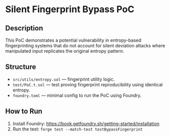 
# Silent Fingerprint Bypass PoC

## Description
This PoC demonstrates a potential vulnerability in entropy-based fingerprinting systems that do not account for silent deviation attacks where manipulated input replicates the original entropy pattern.

## Structure
- `src/utils/entropy.sol` — fingerprint utility logic.
- `test/PoC.t.sol` — test proving fingerprint reproducibility using identical entropy.
- `foundry.toml` — minimal config to run the PoC using Foundry.

## How to Run
1. Install Foundry: https://book.getfoundry.sh/getting-started/installation
2. Run the test: `forge test --match-test testBypassFingerprint`
